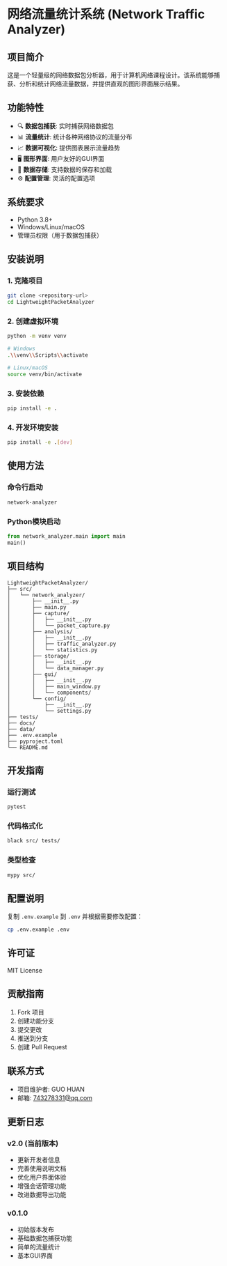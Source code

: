 # 网络流量统计系统 (Network Traffic Analyzer)

## 项目简介

这是一个轻量级的网络数据包分析器，用于计算机网络课程设计。该系统能够捕获、分析和统计网络流量数据，并提供直观的图形界面展示结果。

## 功能特性

- 🔍 **数据包捕获**: 实时捕获网络数据包
- 📊 **流量统计**: 统计各种网络协议的流量分布
- 📈 **数据可视化**: 提供图表展示流量趋势
- 🖥️ **图形界面**: 用户友好的GUI界面
- 💾 **数据存储**: 支持数据的保存和加载
- ⚙️ **配置管理**: 灵活的配置选项

## 系统要求

- Python 3.8+
- Windows/Linux/macOS
- 管理员权限（用于数据包捕获）

## 安装说明

### 1. 克隆项目
```bash
git clone <repository-url>
cd LightweightPacketAnalyzer
```

### 2. 创建虚拟环境
```bash
python -m venv venv

# Windows
.\\venv\\Scripts\\activate

# Linux/macOS
source venv/bin/activate
```

### 3. 安装依赖
```bash
pip install -e .
```

### 4. 开发环境安装
```bash
pip install -e .[dev]
```

## 使用方法

### 命令行启动
```bash
network-analyzer
```

### Python模块启动
```python
from network_analyzer.main import main
main()
```

## 项目结构

```
LightweightPacketAnalyzer/
├── src/
│   └── network_analyzer/
│       ├── __init__.py
│       ├── main.py
│       ├── capture/
│       │   ├── __init__.py
│       │   └── packet_capture.py
│       ├── analysis/
│       │   ├── __init__.py
│       │   ├── traffic_analyzer.py
│       │   └── statistics.py
│       ├── storage/
│       │   ├── __init__.py
│       │   └── data_manager.py
│       ├── gui/
│       │   ├── __init__.py
│       │   ├── main_window.py
│       │   └── components/
│       └── config/
│           ├── __init__.py
│           └── settings.py
├── tests/
├── docs/
├── data/
├── .env.example
├── pyproject.toml
└── README.md
```

## 开发指南

### 运行测试
```bash
pytest
```

### 代码格式化
```bash
black src/ tests/
```

### 类型检查
```bash
mypy src/
```

## 配置说明

复制 `.env.example` 到 `.env` 并根据需要修改配置：

```bash
cp .env.example .env
```

## 许可证

MIT License

## 贡献指南

1. Fork 项目
2. 创建功能分支
3. 提交更改
4. 推送到分支
5. 创建 Pull Request

## 联系方式

- 项目维护者: GUO HUAN
- 邮箱: 743278331@qq.com

## 更新日志

### v2.0 (当前版本)
- 更新开发者信息
- 完善使用说明文档
- 优化用户界面体验
- 增强会话管理功能
- 改进数据导出功能

### v0.1.0
- 初始版本发布
- 基础数据包捕获功能
- 简单的流量统计
- 基本GUI界面